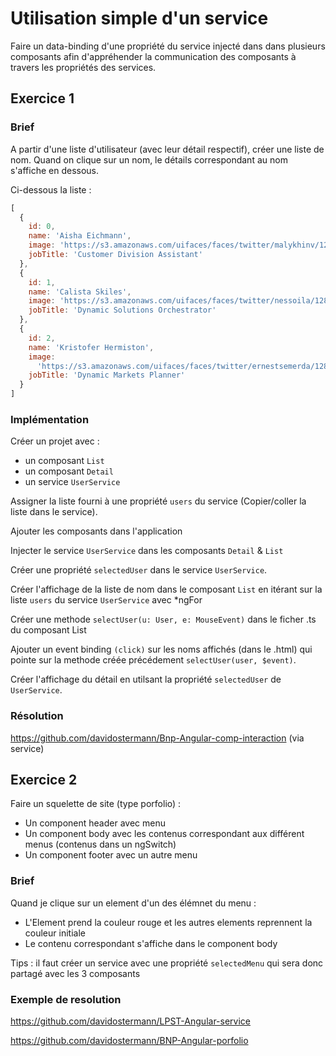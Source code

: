 # Utilisation simple d'un service

Faire un data-binding d'une propriété du service injecté dans dans plusieurs composants afin d'appréhender la communication des composants à travers les propriétés des services.

## Exercice 1

### Brief

A partir d'une liste d'utilisateur (avec leur détail respectif), créer une liste de nom. Quand on clique sur un nom, le détails correspondant au nom s'affiche en dessous.

Ci-dessous la liste :

```javascript
[
  {
    id: 0,
    name: 'Aisha Eichmann',
    image: 'https://s3.amazonaws.com/uifaces/faces/twitter/malykhinv/128.jpg',
    jobTitle: 'Customer Division Assistant'
  },
  {
    id: 1,
    name: 'Calista Skiles',
    image: 'https://s3.amazonaws.com/uifaces/faces/twitter/nessoila/128.jpg',
    jobTitle: 'Dynamic Solutions Orchestrator'
  },
  {
    id: 2,
    name: 'Kristofer Hermiston',
    image:
      'https://s3.amazonaws.com/uifaces/faces/twitter/ernestsemerda/128.jpg',
    jobTitle: 'Dynamic Markets Planner'
  }
]
```

### Implémentation

Créer un projet avec :

- un composant `List`
- un composant `Detail`
- un service `UserService`

Assigner la liste fourni à une propriété `users` du service (Copier/coller la liste dans le service).

Ajouter les composants dans l'application

Injecter le service `UserService` dans les composants `Detail` & `List`

Créer une propriété `selectedUser` dans le service `UserService`.

Créer l'affichage de la liste de nom dans le composant `List` en itérant sur la liste `users` du service `UserService` avec *ngFor

Créer une methode `selectUser(u: User, e: MouseEvent)` dans le ficher .ts du composant List

Ajouter un event binding `(click)` sur les noms affichés (dans le .html) qui pointe sur la methode créée précédement `selectUser(user, $event)`.

Créer l'affichage du détail en utilsant la propriété `selectedUser` de `UserService`.

### Résolution

https://github.com/davidostermann/Bnp-Angular-comp-interaction (via service)

## Exercice 2

Faire un squelette de site (type porfolio) :

* Un component header avec menu
* Un component body avec les contenus correspondant aux différent menus (contenus dans un ngSwitch)
* Un component footer avec un autre menu

### Brief

Quand je clique sur un element d'un des élémnet du menu :

* L'Element prend la couleur rouge et les autres elements reprennent la couleur initiale
* Le contenu correspondant s'affiche dans le component body

Tips : il faut créer un service avec une propriété `selectedMenu` qui sera donc partagé avec les 3 composants

### Exemple de resolution

https://github.com/davidostermann/LPST-Angular-service

https://github.com/davidostermann/BNP-Angular-porfolio